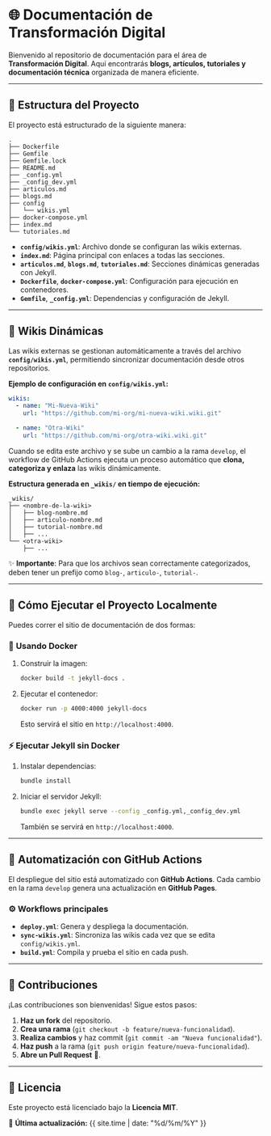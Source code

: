 # 🌐 Documentación de Transformación Digital

Bienvenido al repositorio de documentación para el área de **Transformación Digital**. Aquí encontrarás **blogs, artículos, tutoriales y documentación técnica** organizada de manera eficiente.

---

## 📁 **Estructura del Proyecto**

El proyecto está estructurado de la siguiente manera:

```
.
├── Dockerfile
├── Gemfile
├── Gemfile.lock
├── README.md
├── _config.yml
├── _config_dev.yml
├── articulos.md
├── blogs.md
├── config
│   └── wikis.yml
├── docker-compose.yml
├── index.md
└── tutoriales.md
```

- **`config/wikis.yml`**: Archivo donde se configuran las wikis externas.
- **`index.md`**: Página principal con enlaces a todas las secciones.
- **`articulos.md`**, **`blogs.md`**, **`tutoriales.md`**: Secciones dinámicas generadas con Jekyll.
- **`Dockerfile`**, **`docker-compose.yml`**: Configuración para ejecución en contenedores.
- **`Gemfile`**, **`_config.yml`**: Dependencias y configuración de Jekyll.

---

## 🔄 **Wikis Dinámicas**

Las wikis externas se gestionan automáticamente a través del archivo **`config/wikis.yml`**, permitiendo sincronizar documentación desde otros repositorios.

**Ejemplo de configuración en `config/wikis.yml`:**
```yaml
wikis:
  - name: "Mi-Nueva-Wiki"
    url: "https://github.com/mi-org/mi-nueva-wiki.wiki.git"

  - name: "Otra-Wiki"
    url: "https://github.com/mi-org/otra-wiki.wiki.git"
```

Cuando se edita este archivo y se sube un cambio a la rama `develop`, el workflow de GitHub Actions ejecuta un proceso automático que **clona, categoriza y enlaza** las wikis dinámicamente.

**Estructura generada en `_wikis/` en tiempo de ejecución:**
```
_wikis/
├── <nombre-de-la-wiki>
│   ├── blog-nombre.md
│   ├── articulo-nombre.md
│   ├── tutorial-nombre.md
│   ├── ...
└── <otra-wiki>
    ├── ...
```
✨ **Importante**: Para que los archivos sean correctamente categorizados, deben tener un prefijo como `blog-`, `articulo-`, `tutorial-`.

---

## 🚀 **Cómo Ejecutar el Proyecto Localmente**

Puedes correr el sitio de documentación de dos formas:

### 🐳 **Usando Docker**
1. Construir la imagen:
   ```sh
   docker build -t jekyll-docs .
   ```
2. Ejecutar el contenedor:
   ```sh
   docker run -p 4000:4000 jekyll-docs
   ```
   Esto servirá el sitio en `http://localhost:4000`.

### ⚡ **Ejecutar Jekyll sin Docker**
1. Instalar dependencias:
   ```sh
   bundle install
   ```
2. Iniciar el servidor Jekyll:
   ```sh
   bundle exec jekyll serve --config _config.yml,_config_dev.yml
   ```
   También se servirá en `http://localhost:4000`.

---

## 🔄 **Automatización con GitHub Actions**
El despliegue del sitio está automatizado con **GitHub Actions**. Cada cambio en la rama `develop` genera una actualización en **GitHub Pages**.

### ⚙️ **Workflows principales**
- **`deploy.yml`**: Genera y despliega la documentación.
- **`sync-wikis.yml`**: Sincroniza las wikis cada vez que se edita `config/wikis.yml`.
- **`build.yml`**: Compila y prueba el sitio en cada push.

---

## 🤝 **Contribuciones**
¡Las contribuciones son bienvenidas! Sigue estos pasos:

1. **Haz un fork** del repositorio.
2. **Crea una rama** (`git checkout -b feature/nueva-funcionalidad`).
3. **Realiza cambios** y haz commit (`git commit -am "Nueva funcionalidad"`).
4. **Haz push** a la rama (`git push origin feature/nueva-funcionalidad`).
5. **Abre un Pull Request** 🚀.

---

## 📜 **Licencia**
Este proyecto está licenciado bajo la **Licencia MIT**.

📅 **Última actualización:** {{ site.time | date: "%d/%m/%Y" }}
